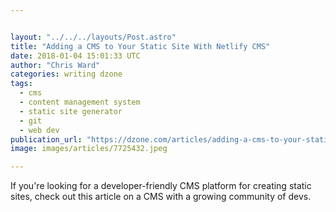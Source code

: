```yaml
---


layout: "../../../layouts/Post.astro"
title: "Adding a CMS to Your Static Site With Netlify CMS"
date: 2018-01-04 15:01:33 UTC
author: "Chris Ward"
categories: writing dzone
tags:
  - cms
  - content management system
  - static site generator
  - git
  - web dev
publication_url: "https://dzone.com/articles/adding-a-cms-to-your-static-site-with-netlify-cms"
image: images/articles/7725432.jpeg

---
```

If you're looking for a developer-friendly CMS platform for creating static sites, check out this article on a CMS with a growing community of devs.

